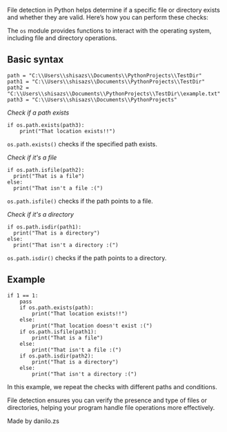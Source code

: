 File detection in Python helps determine if a specific file or directory exists and whether they are valid. Here’s how you can perform these checks:

The `os` module provides functions to interact with the operating system, including file and directory operations.

## Basic syntax
```
path = "C:\\Users\\shisazs\\Documents\\PythonProjects\\TestDir"
path1 = "C:\\Users\\shisazs\\Documents\\PythonProjects\\TestDir"
path2 = "C:\\Users\\shisazs\\Documents\\PythonProjects\\TestDir\\example.txt"
path3 = "C:\\Users\\shisazs\\Documents\\PythonProjects"
```

*Check if a path exists*
```
if os.path.exists(path3):
    print("That location exists!!")
```
`os.path.exists()` checks if the specified path exists.

*Check if it's a file*
```
if os.path.isfile(path2):
  print("That is a file")
else:
  print("That isn't a file :(")
```
`os.path.isfile()` checks if the path points to a file.

*Check if it's a directory*
```
if os.path.isdir(path1):
  print("That is a directory")
else:
  print("That isn't a directory :(")
```
`os.path.isdir()` checks if the path points to a directory.

## Example
```
if 1 == 1:
    pass
    if os.path.exists(path):
        print("That location exists!!")
    else:
        print("That location doesn't exist :(")
    if os.path.isfile(path1):
        print("That is a file")
    else:
        print("That isn't a file :(")
    if os.path.isdir(path2):
        print("That is a directory")
    else:
        print("That isn't a directory :(")
```
In this example, we repeat the checks with different paths and conditions.

File detection ensures you can verify the presence and type of files or directories, helping your program handle file operations more effectively.

Made by danilo.zs
